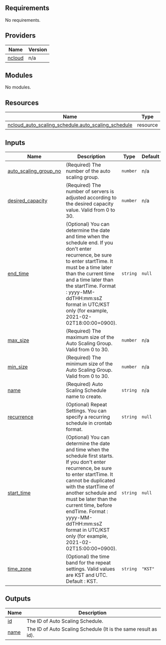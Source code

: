 <!-- BEGIN_TF_DOCS -->
## Requirements

No requirements.

## Providers

| Name | Version |
|------|---------|
| <a name="provider_ncloud"></a> [ncloud](#provider\_ncloud) | n/a |

## Modules

No modules.

## Resources

| Name | Type |
|------|------|
| [ncloud_auto_scaling_schedule.auto_scaling_schedule](https://registry.terraform.io/providers/hashicorp/ncloud/latest/docs/resources/auto_scaling_schedule) | resource |

## Inputs

| Name | Description | Type | Default | Required |
|------|-------------|------|---------|:--------:|
| <a name="input_auto_scaling_group_no"></a> [auto\_scaling\_group\_no](#input\_auto\_scaling\_group\_no) | (Required) The number of the auto scaling group. | `number` | n/a | yes |
| <a name="input_desired_capacity"></a> [desired\_capacity](#input\_desired\_capacity) | (Required) The number of servers is adjusted according to the desired capacity value. Valid from 0 to 30. | `number` | n/a | yes |
| <a name="input_end_time"></a> [end\_time](#input\_end\_time) | (Optional) You can determine the date and time when the schedule end. If you don't enter recurrence, be sure to enter startTime. It must be a time later than the current time and a time later than the startTime. Format : yyyy-MM-ddTHH:mm:ssZ format in UTC/KST only (for example, 2021-02-02T18:00:00+0900). | `string` | `null` | no |
| <a name="input_max_size"></a> [max\_size](#input\_max\_size) | (Required) The maximum size of the Auto Scaling Group. Valid from 0 to 30. | `number` | n/a | yes |
| <a name="input_min_size"></a> [min\_size](#input\_min\_size) | (Required) The minimum size of the Auto Scaling Group. Valid from 0 to 30. | `number` | n/a | yes |
| <a name="input_name"></a> [name](#input\_name) | (Required) Auto Scaling Schedule name to create. | `string` | n/a | yes |
| <a name="input_recurrence"></a> [recurrence](#input\_recurrence) | (Optional) Repeat Settings. You can specify a recurring schedule in crontab format. | `string` | `null` | no |
| <a name="input_start_time"></a> [start\_time](#input\_start\_time) | (Optional) You can determine the date and time when the schedule first starts. If you don't enter recurrence, be sure to enter startTime. It cannot be duplicated with the startTime of another schedule and must be later than the current time, before endTime. Format : yyyy-MM-ddTHH:mm:ssZ format in UTC/KST only (for example, 2021-02-02T15:00:00+0900). | `string` | `null` | no |
| <a name="input_time_zone"></a> [time\_zone](#input\_time\_zone) | (Optional) the time band for the repeat settings. Valid values are KST and UTC. Default : KST. | `string` | `"KST"` | no |

## Outputs

| Name | Description |
|------|-------------|
| <a name="output_id"></a> [id](#output\_id) | The ID of Auto Scaling Schedule. |
| <a name="output_name"></a> [name](#output\_name) | The ID of Auto Scaling Schedule (It is the same result as id). |
<!-- END_TF_DOCS -->